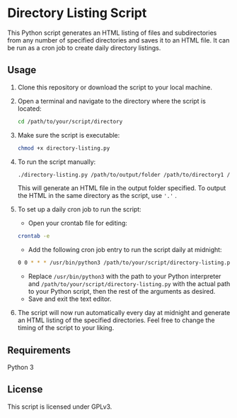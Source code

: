 # Directory Listing Script

This Python script generates an HTML listing of files and subdirectories from any number of specified directories and saves it to an HTML file. It can be run as a cron job to create daily directory listings.

## Usage

1. Clone this repository or download the script to your local machine.

2. Open a terminal and navigate to the directory where the script is located:
    ```bash
    cd /path/to/your/script/directory
    ```
3. Make sure the script is executable:
   ```bash
   chmod +x directory-listing.py
   ```
4. To run the script manually:
   ```bash
   ./directory-listing.py /path/to/output/folder /path/to/directory1 /path/to/directory2 ...
   ```
   This will generate an HTML file in the output folder specified. To output the HTML in the same directory as the script, use ```'.'``` .
5. To set up a daily cron job to run the script:
   - Open your crontab file for editing:
    ```bash
    crontab -e
    ```
   - Add the following cron job entry to run the script daily at midnight:
    ```bash
    0 0 * * * /usr/bin/python3 /path/to/your/script/directory-listing.py /path/to/output/folder /path/to/directory1 /path/to/directory2 ...
    ```
   - Replace ```/usr/bin/python3``` with the path to your Python interpreter and ```/path/to/your/script/directory-listing.py``` with the actual path to your Python script, then the rest of the arguments as desired.
   - Save and exit the text editor.
6. The script will now run automatically every day at midnight and generate an HTML listing of the specified directories. Feel free to change the timing of the script to your liking.

## Requirements

Python 3

## License

This script is licensed under GPLv3.
